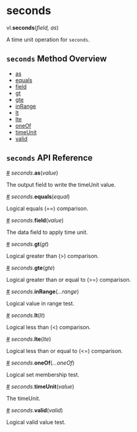 # seconds

vl.<b>seconds</b>(<em>field, as</em>)

A time unit operation for <code>seconds</code>.

## <code>seconds</code> Method Overview

* <a href="#as">as</a>
* <a href="#equals">equals</a>
* <a href="#field">field</a>
* <a href="#gt">gt</a>
* <a href="#gte">gte</a>
* <a href="#inRange">inRange</a>
* <a href="#lt">lt</a>
* <a href="#lte">lte</a>
* <a href="#oneOf">oneOf</a>
* <a href="#timeUnit">timeUnit</a>
* <a href="#valid">valid</a>

## <code>seconds</code> API Reference

<a id="as" href="#as">#</a>
<em>seconds</em>.<b>as</b>(<em>value</em>)

The output field to write the timeUnit value.

<a id="equals" href="#equals">#</a>
<em>seconds</em>.<b>equals</b>(<em>equal</em>)

Logical equals (==) comparison.

<a id="field" href="#field">#</a>
<em>seconds</em>.<b>field</b>(<em>value</em>)

The data field to apply time unit.

<a id="gt" href="#gt">#</a>
<em>seconds</em>.<b>gt</b>(<em>gt</em>)

Logical greater than (>) comparison.

<a id="gte" href="#gte">#</a>
<em>seconds</em>.<b>gte</b>(<em>gte</em>)

Logical greater than or equal to (>=) comparison.

<a id="inRange" href="#inRange">#</a>
<em>seconds</em>.<b>inRange</b>(<em>...range</em>)

Logical value in range test.

<a id="lt" href="#lt">#</a>
<em>seconds</em>.<b>lt</b>(<em>lt</em>)

Logical less than (<) comparison.

<a id="lte" href="#lte">#</a>
<em>seconds</em>.<b>lte</b>(<em>lte</em>)

Logical less than or equal to (<=) comparison.

<a id="oneOf" href="#oneOf">#</a>
<em>seconds</em>.<b>oneOf</b>(<em>...oneOf</em>)

Logical set membership test.

<a id="timeUnit" href="#timeUnit">#</a>
<em>seconds</em>.<b>timeUnit</b>(<em>value</em>)

The timeUnit.

<a id="valid" href="#valid">#</a>
<em>seconds</em>.<b>valid</b>(<em>valid</em>)

Logical valid value test.

